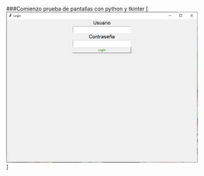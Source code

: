 ###Comienzo prueba de pantallas con python y tkinter
[![Imagen de Pantalla Login](Pantalla-Login.JPG)]